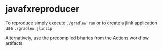 # javafxreproducer

To reproduce simply execute `./gradlew run` or to create a jlink application use `./gradlew jlinzip`

Alternatively, use the precompiled binaries from the Actions workflow artifacts
